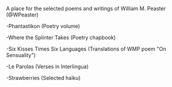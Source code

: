 A place for the selected poems and writings of William M. Peaster (@WPeaster)

-Phantastikon (Poetry volume)

-Where the Splinter Takes (Poetry chapbook)

-Six Kisses Times Six Languages (Translations of WMP poem "On Sensuality")

-Le Parolas (Verses in Interlingua)

-Strawberries (Selected haiku)
